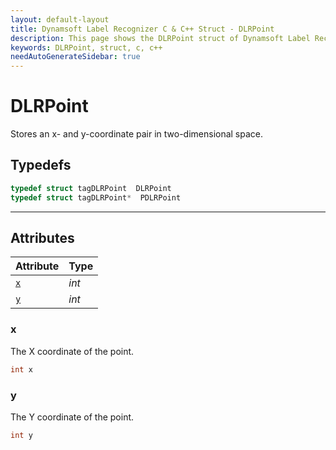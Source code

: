 ```yaml
---
layout: default-layout
title: Dynamsoft Label Recognizer C & C++ Struct - DLRPoint
description: This page shows the DLRPoint struct of Dynamsoft Label Recognizer for C & C++ Language.
keywords: DLRPoint, struct, c, c++
needAutoGenerateSidebar: true
---
```



# DLRPoint
Stores an x- and y-coordinate pair in two-dimensional space.

## Typedefs

```cpp
typedef struct tagDLRPoint  DLRPoint
typedef struct tagDLRPoint*  PDLRPoint
``` 

---

## Attributes
  
| Attribute | Type | 
|---------- | ---- | 
| [`x`](#x) | *int* |
| [`y`](#y) | *int* |


### x
The X coordinate of the point.
```cpp
int x
```


### y
The Y coordinate of the point.
```cpp
int y
```
